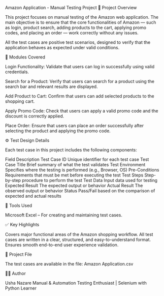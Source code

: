 Amazon Application - Manual Testing Project 
📘 Project Overview

This project focuses on manual testing of the Amazon web application.
The main objective is to ensure that the core functionalities of Amazon — such as login, product search, adding products to the cart, applying promo codes, and placing an order — work correctly without any issues.

All the test cases are positive test scenarios, designed to verify that the application behaves as expected under valid conditions.

🧩 Modules Covered

Login Functionality: Validate that users can log in successfully using valid credentials.

Search for a Product: Verify that users can search for a product using the search bar and relevant results are displayed.

Add Product to Cart: Confirm that users can add selected products to the shopping cart.

Apply Promo Code: Check that users can apply a valid promo code and the discount is correctly applied.

Place Order: Ensure that users can place an order successfully after selecting the product and applying the promo code.

⚙️ Test Design Details

Each test case in this project includes the following components:

   Field                                    	Description
Test Case ID	                       Unique identifier for each test case
Test Case Title	                     Brief summary of what the test validates
Test Environment	                   Specifies where the testing is performed (e.g., Browser, OS)
Pre-Conditions	                     Requirements that must be met before executing the test
Test Steps	                         Step-by-step procedure to perform the test
Test Data	                           Input data used for testing
Expected Result	                     The expected output or behavior
Actual Result	                       The observed output or behavior
Status	                             Pass/Fail based on the comparison of expected and actual results

🧾 Tools Used

Microsoft Excel – For creating and maintaining test cases.

✅ Key Highlights

Covers major functional areas of the Amazon shopping workflow.
All test cases are written in a clear, structured, and easy-to-understand format.
Ensures smooth end-to-end user experience validation.

📂 Project File

The test cases are available in the file:
Amazon Application.csv

👩‍💻 Author

Usha Nazare
Manual & Automation Testing Enthusiast | Selenium with Python Learner
